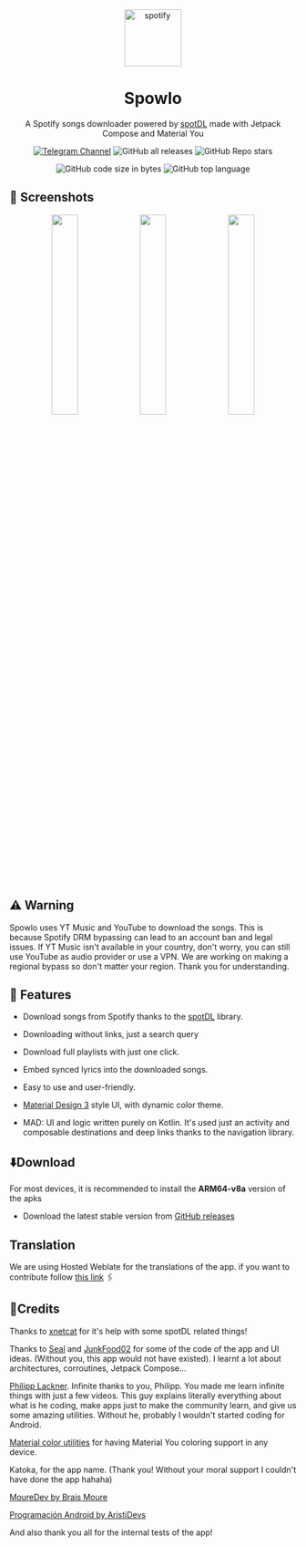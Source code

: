 <div align="center">
<img src="https://user-images.githubusercontent.com/60316747/219976475-6dd606b0-8cb8-4dee-8665-544ae4e08ff2.svg" alt="spotify" width="100" height="100"/>
</div>
<h1 align="center">Spowlo</h1>
<div align="center">
  
A Spotify songs downloader powered by [spotDL](https://github.com/spotDL/spotify-downloader/) made with Jetpack Compose and Material You

[![Telegram Channel](https://img.shields.io/badge/Telegram-Spowlo-green?style=flat&logo=telegram)](https://t.me/spowlo_chatroom)
![GitHub all releases](https://img.shields.io/github/downloads/BobbyESP/Spowlo/total?label=Downloads&logo=github)
![GitHub Repo stars](https://img.shields.io/github/stars/BobbyESP/Spowlo?color=informational&label=Stars)
 
   ![GitHub code size in bytes](https://img.shields.io/github/languages/code-size/BobbyESP/Spowlo?logo=github&logoColor=%23fff&style=for-the-badge)
  ![GitHub top language](https://img.shields.io/github/languages/top/BobbyESP/Spowlo?style=for-the-badge)
</div>

## 📸 Screenshots

<div align="center">
<div>
<img src="https://user-images.githubusercontent.com/60316747/219976933-f0d72d37-2202-4eed-a152-50e3f346f322.jpg" width="30%" />
<img src="https://user-images.githubusercontent.com/60316747/219976935-01b6457e-8793-463c-8c31-0b2557b636c2.jpg" width="30%" />
<img src="https://user-images.githubusercontent.com/60316747/219976936-6bf56e67-8763-47cf-af8b-ce56ece4caa2.jpg" width="30%" />
</div>
</div>

## ⚠️ Warning
Spowlo uses YT Music and YouTube to download the songs. This is because Spotify DRM bypassing can lead to an account ban and legal issues. If YT Music isn't available in your country, don't worry, you can still use YouTube as audio provider or use a VPN. We are working on making a regional bypass so don't matter your region. Thank you for understanding.

## 🔮 Features

- Download songs from Spotify thanks to the [spotDL](https://github.com/spotDL/spotify-downloader/) library.

- Downloading without links, just a search query 

- Download full playlists with just one click.

- Embed synced lyrics into the downloaded songs.

- Easy to use and user-friendly.

- [Material Design 3](https://m3.material.io/) style UI, with dynamic color theme.

- MAD: UI and logic written purely on Kotlin. It's used just an activity and composable destinations and deep links thanks to the navigation library.

## ⬇️Download

For most devices, it is recommended to install the **ARM64-v8a** version of the apks

- Download the latest stable version from [GitHub releases](https://github.com/BobbyESP/Spowlo/releases/latest)

## Translation

We are using Hosted Weblate for the translations of the app. if you want to contribute follow [this link](https://hosted.weblate.org/engage/spowlo/) 🖇️ 


## 📖Credits
Thanks to [xnetcat](https://github.com/xnetcat) for it's help with some spotDL related things!

Thanks to [Seal](https://github.com/JunkFood02/Seal) and [JunkFood02](https://github.com/JunkFood02) for some of the code of the app and UI ideas. (Without you, this app would not have existed). I learnt a lot about architectures, corroutines, Jetpack Compose...

[Philipp Lackner](https://www.youtube.com/c/PhilippLackner). Infinite thanks to you, Philipp. You made me learn infinite things with just a few videos. This guy explains literally everything about what is he coding, make apps just to make the community learn, and give us some amazing utilities. Without he, probably I wouldn't started coding for Android. 

[Material color utilities](https://github.com/material-foundation/material-color-utilities) for having Material You coloring support in any device.

Katoka, for the app name. (Thank you! Without your moral support I couldn't have done the app hahaha)

[MoureDev by Brais Moure](https://www.youtube.com/c/MouredevApps)

[Programación Android by AristiDevs](https://www.youtube.com/c/AristiDevs)

And also thank you all for the internal tests of the app!
